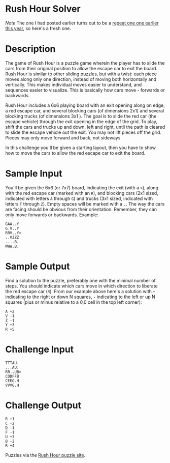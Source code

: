 # Rush Hour Solver
<div class="md"><p><em>Note</em> The one I had posted earlier turns out to be a <a href="https://www.reddit.com/r/dailyprogrammer/comments/42x90t/20160127_challenge_251_hard_solve_a_nonogram_bonus/">repeat one one earlier this year</a>, so here's a fresh one. </p>
<h1>Description</h1>
<p>The game of Rush Hour is a puzzle game wherein the player has to slide the cars from their original position to allow the escape car to exit the board. Rush Hour is similar to other sliding puzzles, but with a twist: each piece moves along only one direction, instead of moving both horizontally and vertically. This makes individual moves easier to understand, and sequences easier to visualize. This is basically how cars move - forwards or backwards. </p>
<p>Rush Hour includes a 6x6 playing board with an exit opening along on edge, a red escape car, and several blocking cars (of dimensions 2x1) and several blocking trucks (of dimensions 3x1 ).  The goal is to slide the red car (the escape vehicle) through the exit opening in the edge of the grid. To play, shift the cars and trucks up and down, left and right, until the path is cleared to slide the escape vehicle out the exit. You may not lift pieces off the grid. Pieces may only move forward and back, not sideways </p>
<p>In this challenge you'll be given a starting layout, then you have to show how to move the cars to allow the red escape car to exit the board. </p>
<h1>Sample Input</h1>
<p>You'll be given the 6x6 (or 7x7) board, indicating the exit (with a <code>&gt;</code>), along with the red escape car (marked with an <code>R</code>), and blocking cars (2x1 sized, indicated with letters <code>A</code> through <code>G</code>) and trucks (3x1 sized, indicated with letters <code>T</code> through <code>Z</code>). Empty spaces will be marked with a <code>.</code>. The way the cars are facing should be obvious from their orientation. Remember, they can only move forwards or backwards. Example:</p>
<pre><code>GAA..Y
G.V..Y
RRV..Y&gt;
..VZZZ
....B.
WWW.B.
</code></pre>
<h1>Sample Output</h1>
<p>Find a solution to the puzzle, preferably one with the minimal number of steps. You should indicate which cars move in which direction to liberate the red escape car (<code>R</code>). From our example above here's a solution with <code>+</code> indicating to the right or down N squares, <code>-</code> indicating to the left or up N squares (plus or minus relative to a 0,0 cell in the top left corner):</p>
<pre><code>A +2 
V -1
Z -1
Y +3
R +5
</code></pre>
<h1>Challenge Input</h1>
<pre><code>TTTAU.
...AU.
RR..UB&gt;
CDDFFB
CEEG.H
VVVG.H
</code></pre>
<h1>Challenge Output</h1>
<pre><code>R +1
C -2
D -1
F -1
U +3
B -2
R +4
</code></pre>
<p>Puzzles via the <a href="http://www.puzzles.com/puzzlesineducation/plans/rushhourguide.pdf">Rush Hour puzzle site</a>.</p>
</div>
